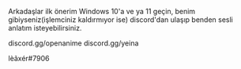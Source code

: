 Arkadaşlar ilk önerim Windows 10'a ve ya 11 geçin, benim gibiyseniz(işlemciniz kaldırmıyor ise) discord'dan ulaşıp benden sesli anlatım isteyebilirsiniz.

discord.gg/openanime
discord.gg/yeina

lèãxér#7906
